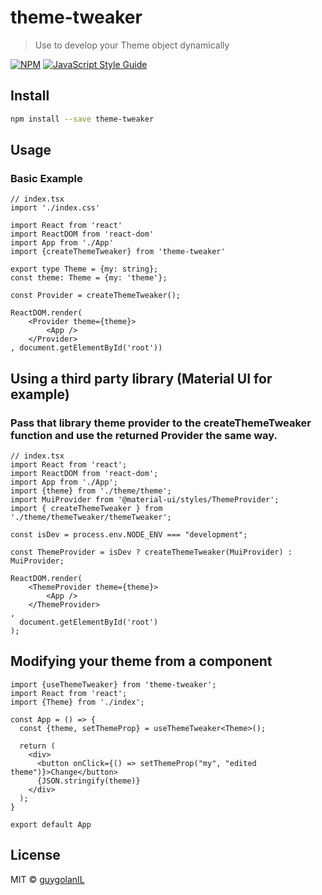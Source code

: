 # theme-tweaker

> Use to develop your Theme object dynamically

[![NPM](https://img.shields.io/npm/v/theme-tweaker.svg)](https://www.npmjs.com/package/theme-tweaker) [![JavaScript Style Guide](https://img.shields.io/badge/code_style-standard-brightgreen.svg)](https://standardjs.com)

## Install

```bash
npm install --save theme-tweaker
```

## Usage

### Basic Example
```tsx
// index.tsx
import './index.css'

import React from 'react'
import ReactDOM from 'react-dom'
import App from './App'
import {createThemeTweaker} from 'theme-tweaker'

export type Theme = {my: string};
const theme: Theme = {my: 'theme'};

const Provider = createThemeTweaker();

ReactDOM.render(
    <Provider theme={theme}>
        <App />
    </Provider>
, document.getElementById('root'))

```

## Using a third party library (Material UI for example)
### Pass that library theme provider to the createThemeTweaker function and use the returned Provider the same way.
```tsx
// index.tsx
import React from 'react';
import ReactDOM from 'react-dom';
import App from './App';
import {theme} from './theme/theme';
import MuiProvider from '@material-ui/styles/ThemeProvider';
import { createThemeTweaker } from './theme/themeTweaker/themeTweaker';

const isDev = process.env.NODE_ENV === "development";

const ThemeProvider = isDev ? createThemeTweaker(MuiProvider) : MuiProvider; 

ReactDOM.render(
    <ThemeProvider theme={theme}>
        <App />
    </ThemeProvider>
,
  document.getElementById('root')
);
```

## Modifying your theme from a component
```tsx
import {useThemeTweaker} from 'theme-tweaker';
import React from 'react';
import {Theme} from './index';

const App = () => {
  const {theme, setThemeProp} = useThemeTweaker<Theme>();
  
  return (
    <div>
      <button onClick={() => setThemeProp("my", "edited theme")}>Change</button>
      {JSON.stringify(theme)}
    </div>
  );
}

export default App
```
## License

MIT © [guygolanIL](https://github.com/guygolanIL)
